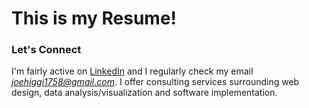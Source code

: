 # This is my Resume!

### Let's Connect
I'm fairly active on [LinkedIn](https://www.linkedin.com/in/josephpmhiggins) and I regularly check my email *joehiggi1758@gmail.com*. I offer consulting services surrounding web design, data analysis/visualization and software implementation. 
